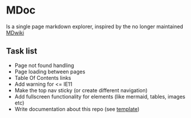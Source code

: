 # MDoc
Is a single page markdown explorer, inspired by the no longer maintained [MDwiki](http://dynalon.github.io/mdwiki/#!index.md)

## Task list
- Page not found handling
- Page loading between pages
- Table Of Contents links
- Add warning for <= IE11
- Make the top nav sticky (or create different navigation)
- Add fullscreen functionality for elements (like mermaid, tables, images etc)
- Write documentation about this repo (see [template](https://gist.github.com/PurpleBooth/109311bb0361f32d87a2))